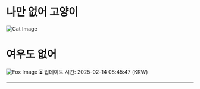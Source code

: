
# 나만 없어 고양이

![Cat Image](https://cdn2.thecatapi.com/images/5ua.jpg)

# 여우도 없어
![Fox Image](https://randomfox.ca/images/77.jpg)
⏳ 업데이트 시간: 2025-02-14 08:45:47 (KRW)

---
